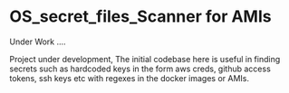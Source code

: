 # OS_secret_files_Scanner for AMIs
Under Work ....

Project under development, 
The initial codebase here is useful in finding secrets such as hardcoded keys in the form aws creds, github access tokens, ssh keys etc with regexes in the docker images or AMIs.
